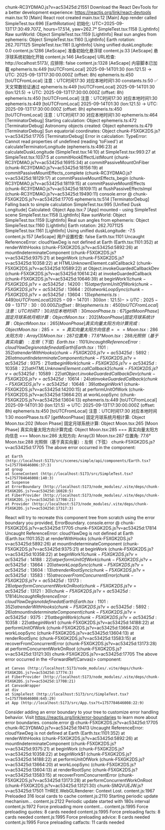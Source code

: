 chunk-RC3YDMAO.js?v=ac53425d:21551 Download the React DevTools for a better development experience: https://reactjs.org/link/react-devtools
main.tsx:10 [Main] React root created
main.tsx:12 [Main] App render called
SimpleTest.tsx:696 [EarthRotation] 初始化: UTC=2025-09-13T17:30:49.707Z, hours=17.514, yaw=262.7°
SimpleTest.tsx:1158 [LightInfo] Raw sunWorld: Object
SimpleTest.tsx:1159 [LightInfo] Real sun angles from ephemeris: Object
SimpleTest.tsx:1160 [LightInfo] Earth rotation: 262.7071125
SimpleTest.tsx:1161 [LightInfo] Using unified duskLongitude: 0.0
content.js:1286 [AeScape] 准备初始化悬浮球
content.js:33 [AeScape] 悬浮球系统初始化开始
content.js:146 [AeScape] URL检查: http://localhost:5173/, 应排除: false
content.js:1328 [AeScape] 内容脚本已加载
ephemeris.ts:449 [toUTCFromLocal] 2025-09-14T01:30 (lon:121.5) -> UTC: 2025-09-13T17:30:00.000Z (offset: 8h)
ephemeris.ts:450 [toUTCFromLocal] 注意：UTC时间17:30 对应本地时间1:30
constants.ts:50 ✅ 天文常数验证通过
ephemeris.ts:449 [toUTCFromLocal] 2025-09-14T01:30 (lon:121.5) -> UTC: 2025-09-13T17:30:00.000Z (offset: 8h)
ephemeris.ts:450 [toUTCFromLocal] 注意：UTC时间17:30 对应本地时间1:30
ephemeris.ts:449 [toUTCFromLocal] 2025-09-14T01:30 (lon:121.5) -> UTC: 2025-09-13T17:30:00.000Z (offset: 8h)
ephemeris.ts:450 [toUTCFromLocal] 注意：UTC时间17:30 对应本地时间1:30
ephemeris.ts:464 [TerminatorDebug] Starting calculation: Object
ephemeris.ts:472 [TerminatorDebug] Astronomy objects created: Object
ephemeris.ts:479 [TerminatorDebug] Sun equatorial coordinates: Object
chunk-F5XGK2DS.js?v=ac53425d:17705 [TerminatorDebug] Error in calculation: TypeError: Cannot read properties of undefined (reading 'toFixed')
    at calculateTerminatorLongitude (ephemeris.ts:496:23)
    at calculateDuskLongitude (SimpleTest.tsx:14:10)
    at SimpleTest.tsx:993:27
    at SimpleTest.tsx:1037:5
    at commitHookEffectListMount (chunk-RC3YDMAO.js?v=ac53425d:16915:34)
    at commitPassiveMountOnFiber (chunk-RC3YDMAO.js?v=ac53425d:18156:19)
    at commitPassiveMountEffects_complete (chunk-RC3YDMAO.js?v=ac53425d:18129:17)
    at commitPassiveMountEffects_begin (chunk-RC3YDMAO.js?v=ac53425d:18119:15)
    at commitPassiveMountEffects (chunk-RC3YDMAO.js?v=ac53425d:18109:11)
    at flushPassiveEffectsImpl (chunk-RC3YDMAO.js?v=ac53425d:19490:11)
console.error @ chunk-F5XGK2DS.js?v=ac53425d:17705
ephemeris.ts:514 [TerminatorDebug] Falling back to simple calculation
SimpleTest.tsx:995 [Unified Dusk Longitude] Calculated: Object
App.tsx:7 [App] mounted - using SimpleTest scene
SimpleTest.tsx:1158 [LightInfo] Raw sunWorld: Object
SimpleTest.tsx:1159 [LightInfo] Real sun angles from ephemeris: Object
SimpleTest.tsx:1160 [LightInfo] Earth rotation: 262.7071125
SimpleTest.tsx:1161 [LightInfo] Using unified duskLongitude: -7.5
content.js:157 [AeScape] 用户设置检查: false
Earth.tsx:1101 Uncaught ReferenceError: cloudYawDeg is not defined
    at Earth (Earth.tsx:1101:352)
    at renderWithHooks (chunk-F5XGK2DS.js?v=ac53425d:5892:26)
    at mountIndeterminateComponent (chunk-F5XGK2DS.js?v=ac53425d:9375:21)
    at beginWork (chunk-F5XGK2DS.js?v=ac53425d:10358:22)
    at HTMLUnknownElement.callCallback2 (chunk-F5XGK2DS.js?v=ac53425d:10589:22)
    at Object.invokeGuardedCallbackDev (chunk-F5XGK2DS.js?v=ac53425d:10614:24)
    at invokeGuardedCallback (chunk-F5XGK2DS.js?v=ac53425d:10646:39)
    at beginWork$1 (chunk-F5XGK2DS.js?v=ac53425d:14200:15)
    at performUnitOfWork (chunk-F5XGK2DS.js?v=ac53425d:13664:20)
    at workLoopSync (chunk-F5XGK2DS.js?v=ac53425d:13604:13)
ephemeris.ts:449 [toUTCFromLocal] 2025-09-14T01:30 (lon:121.5) -> UTC: 2025-09-13T17:30:00.000Z (offset: 8h)
ephemeris.ts:450 [toUTCFromLocal] 注意：UTC时间17:30 对应本地时间1:30
moonPhase.ts:67 [getMoonPhase] 固定月球系统月相计算: Object
Moon.tsx:202 [Moon Phase] 固定月球系统计算: Object
Moon.tsx:265 [Moon Phase] 真实向量太阳方向计算完成: Object
Moon.tsx:285 === 真实向量太阳方向信息 ===
Moon.tsx:286 太阳方向: Array(3)
Moon.tsx:287 位置角: 77.6°
Moon.tsx:288 光照侧（基于真实向量）: 左侧（下弦）
Earth.tsx:1101 Uncaught ReferenceError: cloudYawDeg is not defined
    at Earth (Earth.tsx:1101:352)
    at renderWithHooks (chunk-F5XGK2DS.js?v=ac53425d:5892:26)
    at mountIndeterminateComponent (chunk-F5XGK2DS.js?v=ac53425d:9375:21)
    at beginWork (chunk-F5XGK2DS.js?v=ac53425d:10358:22)
    at HTMLUnknownElement.callCallback2 (chunk-F5XGK2DS.js?v=ac53425d:10589:22)
    at Object.invokeGuardedCallbackDev (chunk-F5XGK2DS.js?v=ac53425d:10614:24)
    at invokeGuardedCallback (chunk-F5XGK2DS.js?v=ac53425d:10646:39)
    at beginWork$1 (chunk-F5XGK2DS.js?v=ac53425d:14200:15)
    at performUnitOfWork (chunk-F5XGK2DS.js?v=ac53425d:13664:20)
    at workLoopSync (chunk-F5XGK2DS.js?v=ac53425d:13604:13)
ephemeris.ts:449 [toUTCFromLocal] 2025-09-14T01:30 (lon:121.5) -> UTC: 2025-09-13T17:30:00.000Z (offset: 8h)
ephemeris.ts:450 [toUTCFromLocal] 注意：UTC时间17:30 对应本地时间1:30
moonPhase.ts:67 [getMoonPhase] 固定月球系统月相计算: Object
Moon.tsx:202 [Moon Phase] 固定月球系统计算: Object
Moon.tsx:265 [Moon Phase] 真实向量太阳方向计算完成: Object
Moon.tsx:285 === 真实向量太阳方向信息 ===
Moon.tsx:286 太阳方向: Array(3)
Moon.tsx:287 位置角: 77.6°
Moon.tsx:288 光照侧（基于真实向量）: 左侧（下弦）
chunk-F5XGK2DS.js?v=ac53425d:17705 The above error occurred in the <Earth> component:

    at Earth (http://localhost:5173/src/scenes/simple/api/components/Earth.tsx?t=1757784646006:37:3)
    at group
    at SceneContent (http://localhost:5173/src/SimpleTest.tsx?t=1757784646008:140:3)
    at Suspense
    at ErrorBoundary (http://localhost:5173/node_modules/.vite/deps/chunk-F5XGK2DS.js?v=ac53425d:16028:5)
    at FiberProvider (http://localhost:5173/node_modules/.vite/deps/chunk-F5XGK2DS.js?v=ac53425d:17708:21)
    at Provider (http://localhost:5173/node_modules/.vite/deps/chunk-F5XGK2DS.js?v=ac53425d:17317:3)

React will try to recreate this component tree from scratch using the error boundary you provided, ErrorBoundary.
console.error @ chunk-F5XGK2DS.js?v=ac53425d:17705
chunk-F5XGK2DS.js?v=ac53425d:17814 Uncaught ReferenceError: cloudYawDeg is not defined
    at Earth (Earth.tsx:1101:352)
    at renderWithHooks (chunk-F5XGK2DS.js?v=ac53425d:5892:26)
    at mountIndeterminateComponent (chunk-F5XGK2DS.js?v=ac53425d:9375:21)
    at beginWork (chunk-F5XGK2DS.js?v=ac53425d:10358:22)
    at beginWork$1 (chunk-F5XGK2DS.js?v=ac53425d:14188:22)
    at performUnitOfWork (chunk-F5XGK2DS.js?v=ac53425d:13664:20)
    at workLoopSync (chunk-F5XGK2DS.js?v=ac53425d:13604:13)
    at renderRootSync (chunk-F5XGK2DS.js?v=ac53425d:13583:15)
    at recoverFromConcurrentError (chunk-F5XGK2DS.js?v=ac53425d:13173:28)
    at performConcurrentWorkOnRoot (chunk-F5XGK2DS.js?v=ac53425d:13121:30)
chunk-F5XGK2DS.js?v=ac53425d:17814 Uncaught ReferenceError: cloudYawDeg is not defined
    at Earth (Earth.tsx:1101:352)
    at renderWithHooks (chunk-F5XGK2DS.js?v=ac53425d:5892:26)
    at mountIndeterminateComponent (chunk-F5XGK2DS.js?v=ac53425d:9375:21)
    at beginWork (chunk-F5XGK2DS.js?v=ac53425d:10358:22)
    at beginWork$1 (chunk-F5XGK2DS.js?v=ac53425d:14188:22)
    at performUnitOfWork (chunk-F5XGK2DS.js?v=ac53425d:13664:20)
    at workLoopSync (chunk-F5XGK2DS.js?v=ac53425d:13604:13)
    at renderRootSync (chunk-F5XGK2DS.js?v=ac53425d:13583:15)
    at recoverFromConcurrentError (chunk-F5XGK2DS.js?v=ac53425d:13173:28)
    at performConcurrentWorkOnRoot (chunk-F5XGK2DS.js?v=ac53425d:13121:30)
chunk-F5XGK2DS.js?v=ac53425d:17705 The above error occurred in the <ForwardRef(Canvas)> component:

    at Canvas (http://localhost:5173/node_modules/.vite/deps/chunk-F5XGK2DS.js?v=ac53425d:17774:3)
    at FiberProvider (http://localhost:5173/node_modules/.vite/deps/chunk-F5XGK2DS.js?v=ac53425d:17708:21)
    at CanvasWrapper
    at div
    at SimpleTest (http://localhost:5173/src/SimpleTest.tsx?t=1757784646008:645:29)
    at App (http://localhost:5173/src/App.tsx?t=1757784646008:22:9)

Consider adding an error boundary to your tree to customize error handling behavior.
Visit https://reactjs.org/link/error-boundaries to learn more about error boundaries.
console.error @ chunk-F5XGK2DS.js?v=ac53425d:17705
chunk-RC3YDMAO.js?v=ac53425d:19413 Uncaught ReferenceError: cloudYawDeg is not defined
    at Earth (Earth.tsx:1101:352)
    at renderWithHooks (chunk-F5XGK2DS.js?v=ac53425d:5892:26)
    at mountIndeterminateComponent (chunk-F5XGK2DS.js?v=ac53425d:9375:21)
    at beginWork (chunk-F5XGK2DS.js?v=ac53425d:10358:22)
    at beginWork$1 (chunk-F5XGK2DS.js?v=ac53425d:14188:22)
    at performUnitOfWork (chunk-F5XGK2DS.js?v=ac53425d:13664:20)
    at workLoopSync (chunk-F5XGK2DS.js?v=ac53425d:13604:13)
    at renderRootSync (chunk-F5XGK2DS.js?v=ac53425d:13583:15)
    at recoverFromConcurrentError (chunk-F5XGK2DS.js?v=ac53425d:13173:28)
    at performConcurrentWorkOnRoot (chunk-F5XGK2DS.js?v=ac53425d:13121:30)
chunk-SMQVUEJW.js?v=ac53425d:17501 THREE.WebGLRenderer: Context Lost.
content.js:1967 Preloaded 316 local cards to cache
content.js:2110 Starting periodic update mechanism...
content.js:2122 Periodic update started with 180s interval
content.js:1972 Force preloading more content...
content.js:1995 Force preloading quotes: 8 cards needed
content.js:1995 Force preloading facts: 8 cards needed
content.js:1995 Force preloading advice: 8 cards needed
content.js:1995 Force preloading catfacts: 11 cards needed

